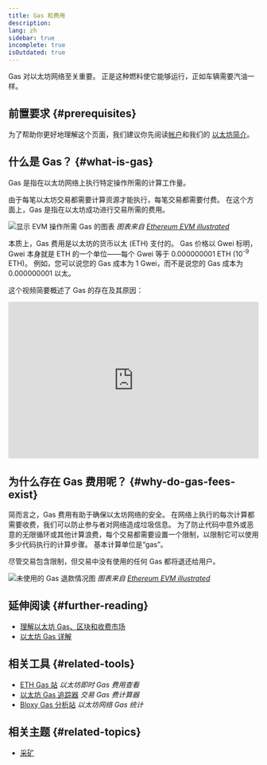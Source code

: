 ```yaml
---
title: Gas 和费用
description:
lang: zh
sidebar: true
incomplete: true
isOutdated: true
---
```


Gas 对以太坊网络至关重要。 正是这种燃料使它能够运行，正如车辆需要汽油一样。

## 前置要求 {#prerequisites}

为了帮助你更好地理解这个页面，我们建议你先阅读[帐户](/developers/docs/accounts/)和我们的 [以太坊简介](/developers/docs/intro-to-ethereum/)。

## 什么是 Gas？ {#what-is-gas}

Gas 是指在以太坊网络上执行特定操作所需的计算工作量。

由于每笔以太坊交易都需要计算资源才能执行，每笔交易都需要付费。 在这个方面上，Gas 是指在以太坊成功进行交易所需的费用。

![显示 EVM 操作所需 Gas 的图表](./gas.png) _图表来自 [Ethereum EVM illustrated](https://takenobu-hs.github.io/downloads/ethereum_evm_illustrated.pdf)_

本质上，Gas 费用是以太坊的货币以太 (ETH) 支付的。 Gas 价格以 Gwei 标明，Gwei 本身就是 ETH 的一个单位――每个 Gwei 等于 0.000000001 ETH (10<sup>-9</sup> ETH)。 例如，您可以说您的 Gas 成本为 1 Gwei，而不是说您的 Gas 成本为 0.000000001 以太。

这个视频简要概述了 Gas 的存在及其原因：

<iframe width="100%" height="315" src="https://www.youtube.com/embed/AJvzNICwcwc" frameborder="0" allow="accelerometer; autoplay; clipboard-write; encrypted-media; gyroscope; picture-in-picture" allowfullscreen mark="crwd-mark"></iframe>

## 为什么存在 Gas 费用呢？ {#why-do-gas-fees-exist}

简而言之，Gas 费用有助于确保以太坊网络的安全。 在网络上执行的每次计算都需要收费，我们可以防止参与者对网络造成垃圾信息。 为了防止代码中意外或恶意的无限循环或其他计算浪费，每个交易都需要设置一个限制，以限制它可以使用多少代码执行的计算步骤。 基本计算单位是“gas”。

尽管交易包含限制，但交易中没有使用的任何 Gas 都将退还给用户。

![未使用的 Gas 退款情况图](../transactions/gas-tx.png) _图表来自 [Ethereum EVM illustrated](https://takenobu-hs.github.io/downloads/ethereum_evm_illustrated.pdf)_

## 延伸阅读 {#further-reading}

- [理解以太坊 Gas、区块和收费市场](https://medium.com/@eric.conner/understanding-ethereum-gas-blocks-and-the-fee-market-d5e268bf0a0e)
- [以太坊 Gas 详解](https://defiprime.com/gas)

## 相关工具 {#related-tools}

- [ETH Gas 站](https://ethgasstation.info/) _以太坊即时 Gas 费用查看_
- [以太坊 Gas 追踪器](https://etherscan.io/gastracker) _交易 Gas 费计算器_
- [Bloxy Gas 分析站](https://stat.bloxy.info/superset/dashboard/gas/?standalone=true) _以太坊网络 Gas 统计_

## 相关主题 {#related-topics}

- [采矿](/developers/docs/consensus-mechanisms/pow/mining/)
